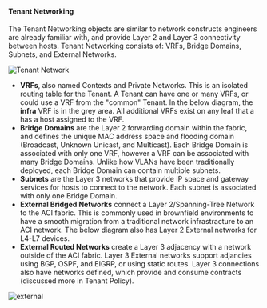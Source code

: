 #### Tenant Networking
The Tenant Networking objects are similar to network constructs engineers are already familiar with, and provide Layer 2 and Layer 3 connectivity between hosts. Tenant Networking consists of: VRFs, Bridge Domains, Subnets, and External Networks.

![Tenant Network](/posts/files/intro-to-aci_understanding-aci/assets/images/tenant_network.png)

*  **VRFs**, also named Contexts and Private Networks. This is an isolated routing table for the Tenant. A Tenant can have one or many VRFs, or could use a VRF from the "common" Tenant. In the below diagram, the **infra** VRF is in the grey area. All additional VRFs exist on any leaf that a has a host assigned to the VRF.
*  **Bridge Domains** are the Layer 2 forwarding domain within the fabric, and defines the unique MAC address space and flooding domain (Broadcast, Unknown Unicast, and Multicast). Each Bridge Domain is associated with only one VRF, however a VRF can be associated with many Bridge Domains. Unlike how VLANs have been traditionally deployed, each Bridge Domain can contain multiple subnets.
*  **Subnets** are the Layer 3 networks that provide IP space and gateway services for hosts to connect to the network. Each subnet is associated with only one Bridge Domain.
*  **External Bridged Networks** connect a Layer 2/Spanning-Tree Network to the ACI fabric. This is commonly used in brownfield environments to have a smooth migration from a traditional network infrastracture to an ACI network. The below diagram also has Layer 2 External networks for L4-L7 devices.
*  **External Routed Networks** create a Layer 3 adjacency with a network outside of the ACI fabric. Layer 3 External networks support adjancies using BGP, OSPF, and EIGRP, or using static routes. Layer 3 connections also have networks defined, which provide and consume contracts (discussed more in Tenant Policy).

![external](/posts/files/intro-to-aci_understanding-aci/assets/images/external.png)